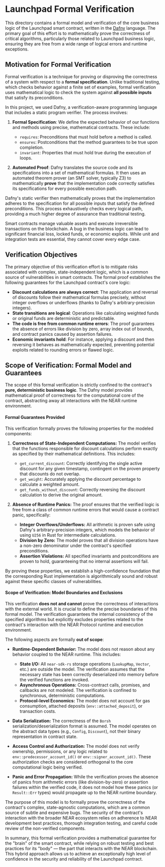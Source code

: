 # Launchpad Formal Verification

This directory contains a formal model and verification of the core business logic of the Launchpad smart contract, 
written in the [Dafny](https://dafny.dev/) language. The primary goal of this effort is to mathematically prove 
the correctness of critical algorithms, particularly those related to Launchpad business logic, 
ensuring they are free from a wide range of logical errors and runtime exceptions.

## Motivation for Formal Verification

Formal verification is a technique for proving or disproving the correctness of a system with respect 
to a **formal specification**. Unlike traditional testing, which checks behavior against a finite set of examples, 
formal verification uses mathematical logic to check the system against **all possible inputs** that satisfy its preconditions.

In this project, we used Dafny, a verification-aware programming language that includes a static program verifier. 
The process involves:

1.  **Formal Specification**: We define the expected behavior of our functions and methods using precise, mathematical contracts. These include:
    *   `requires`: Preconditions that must hold before a method is called.
    *   `ensures`: Postconditions that the method guarantees to be true upon completion.
    *   `invariant`: Properties that must hold true during the execution of loops.

2.  **Automated Proof**: Dafny translates the source code and its specifications into a set of mathematical formulas. 
It then uses an automated theorem prover (an SMT solver, typically Z3) to mathematically **prove** that the implementation 
code correctly satisfies its specifications for every possible execution path.

Dafny's static verifier then mathematically proves that the implementation adheres to the specification 
for all possible inputs that satisfy the defined preconditions. This process exhaustively checks every 
logical path, providing a much higher degree of assurance than traditional testing.

Smart contracts manage valuable assets and execute irreversible transactions on the blockchain. 
A bug in the business logic can lead to significant financial loss, locked funds, or economic exploits. 
While unit and integration tests are essential, they cannot cover every edge case.

## Verification Objectives

The primary objective of this verification effort is to mitigate risks associated with complex, state-independent logic, 
which is a common source of vulnerabilities in smart contracts. The formal proof establishes the following guarantees for 
the Launchpad contract's core logic:

-   **Discount calculations are always correct**: The application and reversal of discounts follow their mathematical formulas precisely, without integer overflows or underflows (thanks to Dafny's arbitrary-precision integers).
-   **State transitions are logical**: Operations like calculating weighted funds or original funds are deterministic and predictable.
-   **The code is free from common runtime errors**: The proof guarantees the absence of errors like division by zero, array index out of bounds, and contract panics caused by assertion failures.
-   **Economic invariants hold**: For instance, applying a discount and then reversing it behaves as mathematically expected, preventing potential exploits related to rounding errors or flawed logic.


## Scope of Verification: Formal Model and Guarantees

The scope of this formal verification is strictly confined to the contract's **pure, deterministic business logic**. 
The Dafny model provides mathematical proof of correctness for the computational core of the contract, abstracting 
away all interactions with the NEAR runtime environment.

#### Formal Guarantees Provided

This verification formally proves the following properties for the modeled components:

1.  **Correctness of State-Independent Computations:** The model verifies that the functions responsible for discount calculations perform exactly as specified by their mathematical definitions. This includes:
    -   `get_current_discount`: Correctly identifying the single active discount for any given timestamp, contingent on the proven property that discounts do not overlap.
    -   `get_weight`: Accurately applying the discount percentage to calculate a weighted amount.
    -   `get_funds_without_discount`: Correctly reversing the discount calculation to derive the original amount.

2.  **Absence of Runtime Panics:** The proof ensures that the verified logic is free from a class of common runtime errors that would cause a contract panic, specifically:
    -   **Integer Overflows/Underflows:** All arithmetic is proven safe using Dafny's arbitrary-precision integers, which models the behavior of using `U256` in Rust for intermediate calculations.
    -   **Division by Zero:** The model proves that all division operations have a non-zero denominator under the contract's specified preconditions.
    -   **Assertion Violations:** All specified invariants and postconditions are proven to hold, guaranteeing that no internal assertions will fail.

By proving these properties, we establish a high-confidence foundation that the corresponding Rust implementation is algorithmically sound and robust against these specific classes of vulnerabilities.

#### Scope of Verification: Model Boundaries and Exclusions

This verification **does not and cannot** prove the correctness of interactions with the external world. 
It is crucial to define the precise boundaries of this formal model. 
The verification guarantees the internal consistency of the specified algorithms but explicitly excludes 
properties related to the contract's interaction with the NEAR Protocol runtime and execution environment.

The following aspects are formally **out of scope**:

-   **Runtime-Dependent Behavior:** The model does not reason about any behavior coupled to the NEAR runtime. This includes:
    -   **State I/O:** All `near-sdk-rs` storage operations (`LookupMap`, `Vector`, etc.) are outside the model. The verification assumes that the necessary state has been correctly deserialized into memory before the verified functions are invoked.
    -   **Asynchronous Operations:** Cross-contract calls, promises, and callbacks are not modeled. The verification is confined to synchronous, deterministic computations.
    -   **Protocol-level Economics:** The model does not account for gas consumption, attached deposits (`env::attached_deposit`), or transaction costs.

-   **Data Serialization:** The correctness of the `Borsh` serialization/deserialization format is assumed. The model operates on the abstract data types (e.g., `Config`, `Discount`), not their binary representation in contract state.

-   **Access Control and Authorization:** The model does not verify ownership, permissions, or any logic related to `env::predecessor_account_id()` or `env::signer_account_id()`. These authorization checks are considered orthogonal to the core computational logic being verified.

-   **Panic and Error Propagation:** While the verification proves the absence of panics from arithmetic errors (like division-by-zero) or assertion failures within the verified code, it does not model how these panics (or `Result::Err` types) would propagate up to the NEAR runtime boundary.



The purpose of this model is to formally prove the correctness of the contract's complex, state-agnostic computations, which are a common source of subtle and expensive bugs. The security of the contract's interaction with the broader NEAR ecosystem relies on adherence to NEAR development best practices, thorough integration testing, and careful code review of the non-verified components.

In summary, this formal verification provides a mathematical guarantee for the "brain" of the smart contract, while relying on robust testing and best practices for its "body" — the part that interacts with the NEAR blockchain. This hybrid approach allows us to achieve an exceptionally high level of confidence in the security and reliability of the Launchpad contract.


